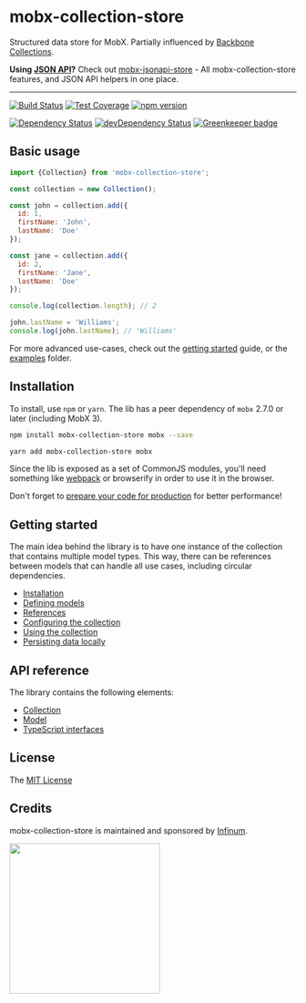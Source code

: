 # mobx-collection-store

Structured data store for MobX. Partially influenced by [Backbone Collections](http://backbonejs.org/#Collection).

**Using [JSON API](http://jsonapi.org/)?** Check out [mobx-jsonapi-store](https://github.com/infinum/mobx-jsonapi-store) - All mobx-collection-store features, and JSON API helpers in one place.

***

[![Build Status](https://travis-ci.org/infinum/mobx-collection-store.svg?branch=master)](https://travis-ci.org/infinum/mobx-collection-store)
[![Test Coverage](https://codeclimate.com/github/infinum/mobx-collection-store/badges/coverage.svg)](https://codeclimate.com/github/infinum/mobx-collection-store/coverage)
[![npm version](https://badge.fury.io/js/mobx-collection-store.svg)](https://badge.fury.io/js/mobx-collection-store)

[![Dependency Status](https://david-dm.org/infinum/mobx-collection-store.svg)](https://david-dm.org/infinum/mobx-collection-store)
[![devDependency Status](https://david-dm.org/infinum/mobx-collection-store/dev-status.svg)](https://david-dm.org/infinum/mobx-collection-store#info=devDependencies)
[![Greenkeeper badge](https://badges.greenkeeper.io/infinum/mobx-collection-store.svg)](https://greenkeeper.io/)

## Basic usage

```javascript
import {Collection} from 'mobx-collection-store';

const collection = new Collection();

const john = collection.add({
  id: 1,
  firstName: 'John',
  lastName: 'Doe'
});

const jane = collection.add({
  id: 2,
  firstName: 'Jane',
  lastName: 'Doe'
});

console.log(collection.length); // 2

john.lastName = 'Williams';
console.log(john.lastName); // 'Williams'
```

For more advanced use-cases, check out the [getting started](https://github.com/infinum/mobx-collection-store/wiki/Getting-started) guide, or the [examples](examples) folder.

## Installation

To install, use `npm` or `yarn`. The lib has a peer dependency of `mobx` 2.7.0 or later (including MobX 3).

```bash
npm install mobx-collection-store mobx --save
```

```bash
yarn add mobx-collection-store mobx
```

Since the lib is exposed as a set of CommonJS modules, you'll need something like [webpack](https://webpack.js.org/) or browserify in order to use it in the browser.

Don't forget to [prepare your code for production](https://webpack.js.org/guides/production/) for better performance!

## Getting started

The main idea behind the library is to have one instance of the collection that contains multiple model types. This way, there can be references between models that can handle all use cases, including circular dependencies.

* [Installation](https://github.com/infinum/mobx-collection-store/wiki/Installation)
* [Defining models](https://github.com/infinum/mobx-collection-store/wiki/Defining-models)
* [References](https://github.com/infinum/mobx-collection-store/wiki/References)
* [Configuring the collection](https://github.com/infinum/mobx-collection-store/wiki/Configuring-the-collection)
* [Using the collection](https://github.com/infinum/mobx-collection-store/wiki/Using-the-collection)
* [Persisting data locally](https://github.com/infinum/mobx-collection-store/wiki/Persisting-data-locally)

## API reference

The library contains the following elements:

* [Collection](https://github.com/infinum/mobx-collection-store/wiki/Collection)
* [Model](https://github.com/infinum/mobx-collection-store/wiki/Model)
* [TypeScript interfaces](https://github.com/infinum/mobx-collection-store/wiki/Interfaces)

## License

The [MIT License](LICENSE)

## Credits

mobx-collection-store is maintained and sponsored by
[Infinum](http://www.infinum.co).

<img src="https://infinum.co/infinum.png" width="264">
